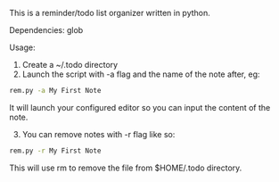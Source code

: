This is a reminder/todo list organizer written in python.

Dependencies: glob

Usage:
1. Create a ~/.todo directory
2. Launch the script with -a flag and the name of the note after, eg: 
```bash
rem.py -a My First Note
```
It will launch your configured editor so you can input the content of the note.

3. You can remove notes with -r flag like so:
```bash
rem.py -r My First Note
```
This will use rm to remove the file from $HOME/.todo directory.